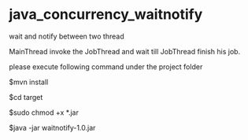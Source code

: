 # java_concurrency_waitnotify
wait and notify between two thread


MainThread invoke the JobThread and wait till JobThread finish his job.

please execute following command under the project folder

$mvn install

$cd target

$sudo chmod +x *.jar

$java -jar  waitnotify-1.0.jar
